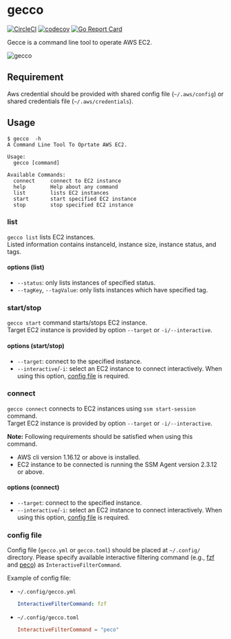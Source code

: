 # gecco

[![CircleCI](https://circleci.com/gh/ytakahashi/gecco.svg?style=shield&circle-token=262d744aaef58be4ebb8ba75d6d4f2d8c0b2c14a)](https://circleci.com/gh/ytakahashi/gecco)
[![codecov](https://codecov.io/gh/ytakahashi/gecco/branch/master/graph/badge.svg)](https://codecov.io/gh/ytakahashi/gecco)
[![Go Report Card](https://goreportcard.com/badge/github.com/ytakahashi/gecco)](https://goreportcard.com/report/github.com/ytakahashi/gecco)

Gecce is a command line tool to operate AWS EC2.

![gecco](https://user-images.githubusercontent.com/26239560/45939940-1c811a00-c011-11e8-9f85-90c7d76d6733.gif)

## Requirement

Aws credential should be provided with shared config file (`~/.aws/config`) or shared credentials file (`~/.aws/credentials`).

## Usage

```shell
$ gecco  -h
A Command Line Tool To Oprtate AWS EC2.

Usage:
  gecco [command]

Available Commands:
  connect     connect to EC2 instance
  help        Help about any command
  list        lists EC2 instances
  start       start specified EC2 instance
  stop        stop specified EC2 instance
```

### list

`gecco list` lists EC2 instances.  
Listed information contains instanceId, instance size, instance status, and tags.

#### options (list)

- `--status`: only lists instances of specified status.
- `--tagKey`, `--tagValue`: only lists instances which have specified tag.

### start/stop

`gecco start` command starts/stops EC2 instance.  
Target EC2 instance is provided by option `--target` or `-i/--interactive`.  

#### options (start/stop)

- `--target`: connect to the specified instance.
- `--interactive`/`-i`: select an EC2 instance to connect interactively. When using this option, [config file](#config-file) is required.

### connect

`gecco connect` connects to EC2 instances using `ssm start-session` command.  
Target EC2 instance is provided by option `--target` or `-i/--interactive`.  

**Note:** Following requirements should be satisfied when using this command.

- AWS cli version 1.16.12 or above is installed.
- EC2 instance to be connected is running the SSM Agent version 2.3.12 or above.

#### options (connect)

- `--target`: connect to the specified instance.
- `--interactive`/`-i`: select an EC2 instance to connect interactively. When using this option, [config file](#config-file) is required.

### config file

Config file (`gecco.yml` or `gecco.toml`) should be placed at `~/.config/` directory.
Please specify available interactive filtering command (e.g., [fzf](https://github.com/junegunn/fzf) and [peco](https://github.com/peco/peco)) as `InteractiveFilterCommand`.

Example of config file:

- `~/.config/gecco.yml`

  ```yaml
  InteractiveFilterCommand: fzf
  ```

- `~/.config/gecco.toml`

  ```toml
  InteractiveFilterCommand = "peco"
  ```
